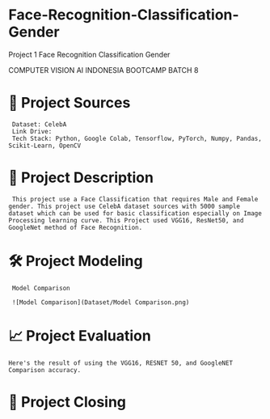 # Face-Recognition-Classification-Gender
Project 1 Face Recognition Classification Gender

COMPUTER VISION AI INDONESIA BOOTCAMP BATCH 8

# 📂 Project Sources
     Dataset: CelebA
     Link Drive: 
     Tech Stack: Python, Google Colab, Tensorflow, PyTorch, Numpy, Pandas, Scikit-Learn, OpenCV

# 🧪 Project Description 
     This project use a Face Classification that requires Male and Female gender. This project use CelebA dataset sources with 5000 sample dataset which can be used for basic classification especially on Image Processing learning curve. This Project used VGG16, ResNet50, and GoogleNet method of Face Recognition.  

# 🛠 Project Modeling 


     Model Comparison 

     ![Model Comparison](Dataset/Model Comparison.png)


# 📈 Project Evaluation 

    Here's the result of using the VGG16, RESNET 50, and GoogleNET Comparison accuracy. 


# 📝 Project Closing

